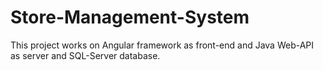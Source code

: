 # Store-Management-System
This project works on Angular framework as front-end and Java Web-API as server and SQL-Server database.
